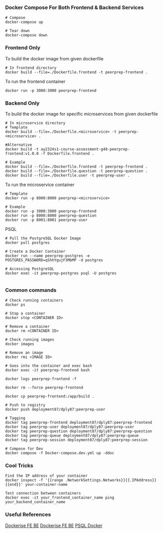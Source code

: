 ### Docker Compose For Both Frontend & Backend Services
```
# Compose
docker-compose up

# Tear down
docker-compose down
```

### Frontend Only
To build the docker image from given dockerfile
```
# In frontend directory
docker build --file=./Dockerfile.frontend -t peerprep-frontend .
```

To run the frontend container
```
docker run -p 3000:3000 peerprep-frontend
```

### Backend Only
To build the docker image for specific microservices from given dockerfile
```
# In microservice directory
# Template
docker build --file=./Dockerfile.<microservice> -t peerprep-<microservice> .

#Alternative
docker build -t ay2324s1-course-assessment-g48-peerprep-frontend:v1.0.0 -f Dockerfile.frontend .

# Example
docker build --file=./Dockerfile.frontend -t peerprep-frontend .
docker build --file=./Dockerfile.question -t peerprep-question .
docker build --file=./Dockerfile.user -t peerprep-user .
```

To run the microservice container
```
# Template
docker run -p 8000:8000 peerprep-<microservice>

# Example 
docker run -p 3000:3000 peerprep-frontend
docker run -p 8000:8000 peerprep-question
docker run -p 8001:8001 peerprep-user

```

PSQL
```
# Pull the PostgreSQL Docker Image
docker pull postgres

# Create a Docker Container
docker run --name peerprep-postgres -e POSTGRES_PASSWORD=qShhYgujF3MbMP -d postgres

# Accessing PostgreSQL
docker exec -it peerprep-postgres psql -U postgres


```

### Common commands
```
# Check running containers
docker ps

# Stop a container
docker stop <CONTAINER ID>

# Remove a container 
docker rm <CONTAINER ID>

# Check running images
docker images

# Remove an image
docker rmi <IMAGE ID>

# Goes into the container and exec bash
docker exec -it peerprep-frontend bash

docker logs peerprep-frontend -f

docker rm --force peerprep-frontend

docker cp peerprep-frontend:/app/build .

# Push to registry
docker push deployment87/dply87:peerprep-user

# Tagging 
docker tag peerprep-frontend deployment87/dply87:peerprep-frontend
docker tag peerprep-user deployment87/dply87:peerprep-user
docker tag peerprep-question deployment87/dply87:peerprep-question
docker tag peerprep-queue deployment87/dply87:peerprep-queue
docker tag peerprep-session deployment87/dply87:peerprep-session

# Compose for Dev
docker compose -f Docker-compose.dev.yml up -ddoc
```

### Cool Tricks
```
Find the IP address of your container
docker inspect -f '{{range .NetworkSettings.Networks}}{{.IPAddress}}{{end}}' your-container-name

Test connection between containers
docker exec -it your_frontend_container_name ping your_backend_container_name
```

### Useful References
[Dockerise FE BE](https://patrickdesjardins.com/blog/docker-nodejs-frontend-backend)
[Dockerise FE BE](https://milanwittpohl.com/projects/tutorials/Full-Stack-Web-App/dockerizing-our-front-and-backend)
[PSQL Docker](https://www.docker.com/blog/how-to-use-the-postgres-docker-official-image/)
